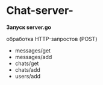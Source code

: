 # Chat-server-
**Запуск server.go**


обработка HTTP-запростов (POST)

- messages/get 
- messages/add 
- chats/get 
- chats/add 
- users/add
